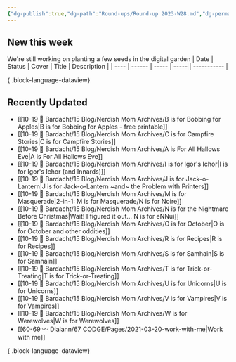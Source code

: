 ```yaml
---
{"dg-publish":true,"dg-path":"Round-ups/Round-up 2023-W28.md","dg-permalink":"2023-W28-roundup","permalink":"/2023-W28-roundup/","title":"Round-up for 2023 W28","contentClasses":"cards cards-1-1","noteIcon":"","created":"2023-07-16T19:08:54","updated":"2023-07-27T21:26:29.061-04:00"}
---
```



## New this week
We're still working on planting a few seeds in the digital garden
| Date | Status | Cover | Title | Description |
| ---- | ------ | ----- | ----- | ----------- |

{ .block-language-dataview}

## Recently Updated
- [[10-19 💢 Bardacht/15 Blog/Nerdish Mom Archives/B is for Bobbing for Apples\|B is for Bobbing for Apples - free printable]]
- [[10-19 💢 Bardacht/15 Blog/Nerdish Mom Archives/C is for Campfire Stories\|C is for Campfire Stories]]
- [[10-19 💢 Bardacht/15 Blog/Nerdish Mom Archives/A is For All Hallows Eve\|A is For All Hallows Eve]]
- [[10-19 💢 Bardacht/15 Blog/Nerdish Mom Archives/I is for Igor's Ichor\|I is for Igor's Ichor (and Innards)]]
- [[10-19 💢 Bardacht/15 Blog/Nerdish Mom Archives/J is for Jack-o-Lantern\|J is for Jack-o-Lantern ~and~ the Problem with Printers]]
- [[10-19 💢 Bardacht/15 Blog/Nerdish Mom Archives/M is for Masquerade\|2-in-1: M is for Masquerade/N is for Noire]]
- [[10-19 💢 Bardacht/15 Blog/Nerdish Mom Archives/N is for the Nightmare Before Christmas\|Wait! I figured it out… N is for eNNui]]
- [[10-19 💢 Bardacht/15 Blog/Nerdish Mom Archives/O is for October\|O is for October and other oddities]]
- [[10-19 💢 Bardacht/15 Blog/Nerdish Mom Archives/R is for Recipes\|R is for Recipes]]
- [[10-19 💢 Bardacht/15 Blog/Nerdish Mom Archives/S is for Samhain\|S is for Samhain]]
- [[10-19 💢 Bardacht/15 Blog/Nerdish Mom Archives/T is for Trick-or-Treating\|T is for Trick-or-Treating]]
- [[10-19 💢 Bardacht/15 Blog/Nerdish Mom Archives/U is for Unicorns\|U is for Unicorns]]
- [[10-19 💢 Bardacht/15 Blog/Nerdish Mom Archives/V is for Vampires\|V is for Vampires]]
- [[10-19 💢 Bardacht/15 Blog/Nerdish Mom Archives/W is for Werewolves\|W is for Werewolves]]
- [[60-69 〰️ Dialann/67 CODGE/Pages/2021-03-20-work-with-me\|Work with me]]

{ .block-language-dataview}






